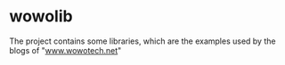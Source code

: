 wowolib
=======

The project contains some libraries, which are the examples used by the blogs of "www.wowotech.net" 
